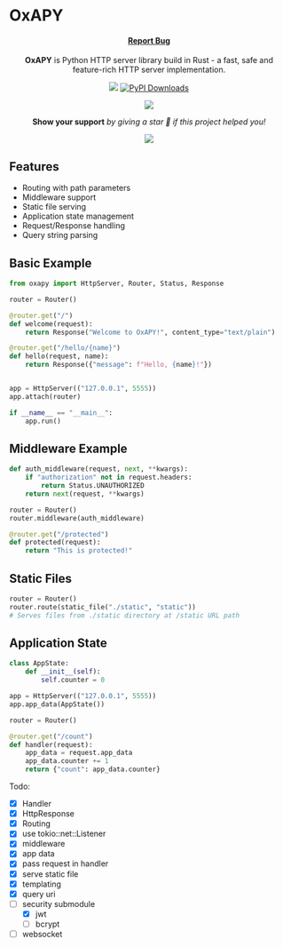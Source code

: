 # OxAPY

<div align="center">
 <h4>
    <a href="https://github.com/j03-dev/oxapy/issues/">Report Bug</a>
 </h4>

<p>
  <b>OxAPY</b> is Python HTTP server library build in Rust - a fast, safe and feature-rich HTTP server implementation.
</p>

<a href='https://github.com/j03-dev/oxapy/#'><img src='https://img.shields.io/badge/version-0.5.9-%23b7410e'/></a>
<a href="https://pepy.tech/projects/oxapy"><img src="https://static.pepy.tech/badge/oxapy" alt="PyPI Downloads"></a>

<p>
 <a href='https://pypi.org/project/oxapy/'> <img src='https://img.shields.io/pypi/v/oxapy?style=for-the-badge'/></a>
</p>

<p>
   <strong> Show your support</strong>  <em> by giving a star 🌟 if this project helped you! </em>
</p>

<p>
  <a href="https://github.com/j03-dev/bench"><img src="https://bench-n9zz.onrender.com/bench"/></a>
</p>
</div>

## Features

- Routing with path parameters
- Middleware support
- Static file serving
- Application state management
- Request/Response handling
- Query string parsing

## Basic Example

```python
from oxapy import HttpServer, Router, Status, Response

router = Router()

@router.get("/")
def welcome(request):
    return Response("Welcome to OxAPY!", content_type="text/plain")

@router.get("/hello/{name}")
def hello(request, name):
    return Response({"message": f"Hello, {name}!"})


app = HttpServer(("127.0.0.1", 5555))
app.attach(router)

if __name__ == "__main__":
    app.run()
```

## Middleware Example

```python
def auth_middleware(request, next, **kwargs):
    if "authorization" not in request.headers:
        return Status.UNAUTHORIZED
    return next(request, **kwargs)

router = Router()
router.middleware(auth_middleware)

@router.get("/protected")
def protected(request):
    return "This is protected!"
```

## Static Files

```python
router = Router()
router.route(static_file("./static", "static"))
# Serves files from ./static directory at /static URL path
```

## Application State

```python
class AppState:
    def __init__(self):
        self.counter = 0

app = HttpServer(("127.0.0.1", 5555))
app.app_data(AppState())

router = Router()

@router.get("/count")
def handler(request):
    app_data = request.app_data
    app_data.counter += 1
    return {"count": app_data.counter}

```

Todo:

- [x] Handler
- [x] HttpResponse
- [x] Routing
- [x] use tokio::net::Listener
- [x] middleware
- [x] app data
- [x] pass request in handler
- [x] serve static file
- [x] templating
- [x] query uri
- [ ] security submodule
  - [x] jwt
  - [ ] bcrypt
- [ ] websocket
